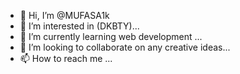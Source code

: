 - 👋 Hi, I’m @MUFASA1k
- 👀 I’m interested in (DKBTY)...
- 🌱 I’m currently learning web development ...
- 💞️ I’m looking to collaborate on any creative ideas...
- 📫 How to reach me ...

